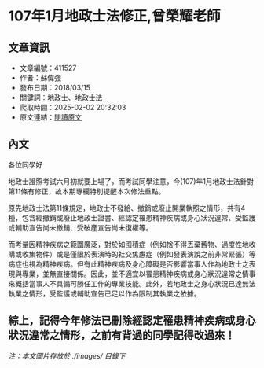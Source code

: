 # 107年1月地政士法修正,曾榮耀老師

## 文章資訊
- 文章編號：411527
- 作者：蘇偉強
- 發布日期：2018/03/15
- 關鍵詞：地政士、地政士法
- 爬取時間：2025-02-02 20:32:03
- 原文連結：[閱讀原文](https://real-estate.get.com.tw/Columns/detail.aspx?no=411527)

## 內文
各位同學好

地政士證照考試六月初就要上場了，而考試同學注意，今(107)年1月地政士法針對第11條有修正，故本期專欄特別提醒本次修法重點。

原先地政士法第11條規定，地政士不發給、撤銷或廢止開業執照之情形，共有4種，包含經撤銷或廢止地政士證書、經認定罹患精神疾病或身心狀況違常、受監護或輔助宣告尚未撤銷、受破產宣告尚未復權等。

而考量因精神疾病之範圍廣泛，對於如囤積症（例如捨不得丟棄舊物、過度性地收購或收集物件）或是僅限於表演時的社交焦慮症（例如發表演說之前非常緊張）等病症也視為精神疾病。但有此精神疾病及身心障礙是否影響當事人作為地政士之表現與專業，並無直接關係。因此，並不適宜以罹患精神疾病或身心狀況違常之情事來概括當事人不具備可勝任工作的專業技能。此外，若地政士之身心狀況已達無法執業之情形，受監護或輔助宣告已足以作為限制其執業之依據。

綜上，記得今年修法已刪除經認定罹患精神疾病或身心狀況違常之情形，之前有背過的同學記得改過來！
---
*注：本文圖片存放於 ./images/ 目錄下*
